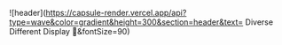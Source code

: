 
![header](https://capsule-render.vercel.app/api?type=wave&color=gradient&height=300&section=header&text= Diverse Different Display 👋&fontSize=90)
